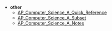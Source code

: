* **other**
    * [AP_Computer_Science_A_Quick_Reference](/ap/csa/other/AP_Computer_Science_A_Quick_Reference.md)
    * [AP_Computer_Science_A_Subset](/ap/csa/other/AP_Computer_Science_A_Subset.md)
    * [AP_Computer_Science_A_Notes](/ap/csa/other/AP_Computer_Science_A_Notes.md)
    